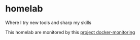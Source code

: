 # homelab
Where I try new tools and sharp my skills  

This homelab are monitored by this [project docker-monitoring](https://github.com/heitor-galindo/docker-monitoring)  
